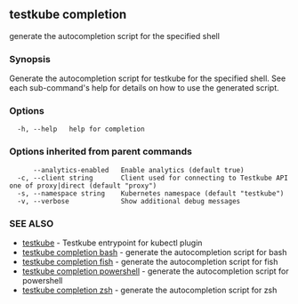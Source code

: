 ## testkube completion

generate the autocompletion script for the specified shell

### Synopsis


Generate the autocompletion script for testkube for the specified shell.
See each sub-command's help for details on how to use the generated script.


### Options

```
  -h, --help   help for completion
```

### Options inherited from parent commands

```
      --analytics-enabled   Enable analytics (default true)
  -c, --client string       Client used for connecting to Testkube API one of proxy|direct (default "proxy")
  -s, --namespace string    Kubernetes namespace (default "testkube")
  -v, --verbose             Show additional debug messages
```

### SEE ALSO

* [testkube](testkube.md)	 - Testkube entrypoint for kubectl plugin
* [testkube completion bash](testkube_completion_bash.md)	 - generate the autocompletion script for bash
* [testkube completion fish](testkube_completion_fish.md)	 - generate the autocompletion script for fish
* [testkube completion powershell](testkube_completion_powershell.md)	 - generate the autocompletion script for powershell
* [testkube completion zsh](testkube_completion_zsh.md)	 - generate the autocompletion script for zsh

